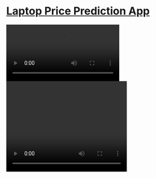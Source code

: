 # [Laptop Price Prediction App](https://mohammadwasiq0-laptop-price-prediction-main-4zc6zw.streamlit.app/)

<video src="https://github.com/mohammadwasiq0/Laptop-Price-Prediction/blob/main/Laptop%20Price%20Prediction.mp4" controls="controls" style="max-width: 730px;">
</video>

<video src="[https://example.com/video.mp4](https://github.com/mohammadwasiq0/Laptop-Price-Prediction/blob/main/Laptop%20Price%20Prediction.mp4)" width="320" height="240" controls>
  Your browser does not support the video tag.
</video>
